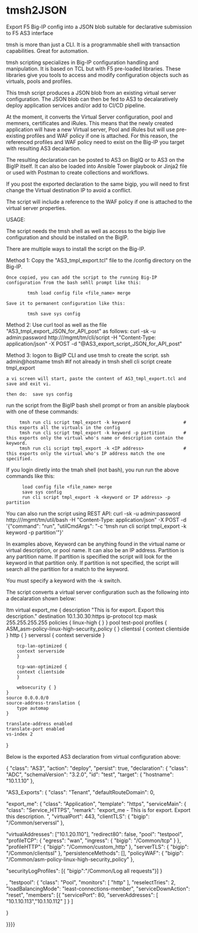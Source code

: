 # tmsh2JSON
Export F5 Big-IP config into a JSON blob suitable for declarative submission to F5 AS3 interface

tmsh is more than just a CLI.  It is a programmable shell with transaction capabilities.  Great for automation.

tmsh scripting specializes in Big-IP configuration handling and manipulation.  It is based on TCL but with F5 pre-loaded libraries.  These libraries give you tools to access and modify configuration objects such as virtuals, pools and profiles.

This tmsh script produces a JSON blob from an existing virtual server configuration.  The JSON blob can then be fed to AS3 to decalaratively deploy application services and/or add to CI/CD pipeline.
 

At the moment, it converts the Virtual Server configuration, pool and memners, certificates and iRules.  This means that the newly created application will have a new Virtual server, Pool and iRules but will use pre-existing profiles and WAF policy if one is attached.  For this reason, the referenced profiles and WAF policy need to exist on the Big-IP you target with resulting AS3 decalartion.


The resulting declaration can be posted to AS3 on BigIQ or to AS3 on the BigIP itself.  It can also be loaded into Ansible Tower playbook or Jinja2 file or used with Postman to create collections and workflows.


If you post the exported declaration to the same bigip, you will need to first change the Virtual destination IP to avoid a conflict.

The script will include a reference to the WAF policy if one is attached to the virtual server properties.

 

USAGE:

The script needs the tmsh shell as well as access to the bigip live configuration and should be installed on the BigIP.  

There are multiple ways to install the script on the Big-IP.

Method 1:
    Copy the "AS3_tmpl_export.tcl" file to the /config directory on the Big-IP.

    Once copied, you can add the script to the running Big-IP configuration from the bash sehll prompt like this:

            tmsh load config file <file_name> merge

    Save it to permanent configuration like this:

            tmsh save sys config


Method 2:
    Use curl tool as well as the file "AS3_tmpl_export_JSON_for_API_post" as follows:
    curl -sk -u admin:password http://<BigIP hostname>/mgmt/tm/cli/script -H "Content-Type: application/json" -X POST -d "@AS3_export_script_JSON_for_API_post"


Method 3:
    logon to BigIP CLI and use tmsh to create the script.
    ssh admin@hostname
    tmsh #if not already in tmsh shell
    cli script
    create tmpl_export

    a vi screen will start, paste the content of AS3_tmpl_export.tcl and save and exit vi.

    then do:  save sys config



 
run the script from the BigIP bash shell prompt or from an ansible playbook with one of these commands:

         tmsh run cli script tmpl_export -k keyword                    # this exports all the virtuals in the config
         tmsh run cli script tmpl_export -k keyword -p partition       # this exports only the virtual who's name or description contain the keyword.
         tmsh run cli script tmpl_export -k <IP address>               # this exports only the virtual who's IP address match the one specified.

If you login diretly into the tmah shell (not bash), you run run the above commands like this:

          load config file <file_name> merge
          save sys config
          run cli script tmpl_export -k <keyword or IP address> -p partition


You can also run the script using REST API:
    curl -sk -u admin:password http://<BigIP hostname>/mgmt/tm/util/bash -H "Content-Type: application/json" -X POST -d '{"command": "run", "utilCmdArgs": "-c \'tmsh run cli script tmpl_export -k keyword -p partition\'"}'


In examples above, Keyword can be anything found in the virtual name or virtual description, or pool name.  It can also be an IP address.  Partition is any partition name.  If partition is specified the script will look for the keyword in that partition only.  If partition is not specified, the script will search all the partition for a match to the keyword.

You must specify a keyword with the -k switch.




The script converts a virtual server configuration such as the following into a decalaration shown below:


ltm virtual export_me {
    description "This is for export.  Export this description."
    destination 10.1.30.30:https
    ip-protocol tcp
    mask 255.255.255.255
    policies {
        linux-high { }
    }
    pool test-pool
    profiles {
	ASM_asm-policy-linux-high-security_policy { }
        clientssl {
		context clientside
        }
        http { }
        serverssl {
		context serverside
        }

        tcp-lan-optimized {
		context serverside
        }

        tcp-wan-optimized {
		context clientside
        }

        websecurity { }
    }
    source 0.0.0.0/0
    source-address-translation {
        type automap
    }

    translate-address enabled
    translate-port enabled
    vs-index 2
}


Below is the exported AS3 declaration from virtual configuration above:

{
  "class": "AS3",
  "action": "deploy",
  "persist": true,
  "declaration": {
  "class": "ADC",
  "schemaVersion": "3.2.0",
  "id": "test",
  "target": {
  "hostname": "10.1.1.10" },

  "AS3_Exports": {
  "class": "Tenant",
  "defaultRouteDomain": 0,

  "export_me": {
  "class": "Application",
  "template": "https",
  "serviceMain": {
  "class": "Service_HTTPS",
  "remark": "export_me - This is for export. Export this description. ",
  "virtualPort": 443,
  "clientTLS": {
  "bigip": "/Common/serverssl"
  },

  "virtualAddresses": ["10.1.20.110"],
  "redirect80": false,
  "pool": "testpool",
  "profileTCP": {
  "egress": "wan",
  "ingress": { "bigip": "/Common/tcp" } },
  "profileHTTP": { "bigip": "/Common/custom_http" },
  "serverTLS": { "bigip": "/Common/clientssl" },
  "persistenceMethods": [],
  "policyWAF": {
  "bigip": "/Common/asm-policy-linux-high-security_policy"
  },

  "securityLogProfiles": [{ "bigip":"/Common/Log all requests"}]
  }

  , "testpool": { "class": "Pool", "monitors": [ "http" ],
  "reselectTries": 2, "loadBalancingMode": "least-connections-member",
  "serviceDownAction": "reset",
  "members": [{
  "servicePort": 80,
  "serverAddresses": [ "10.1.10.113","10.1.10.112" ] } ]

  }

  }}}}